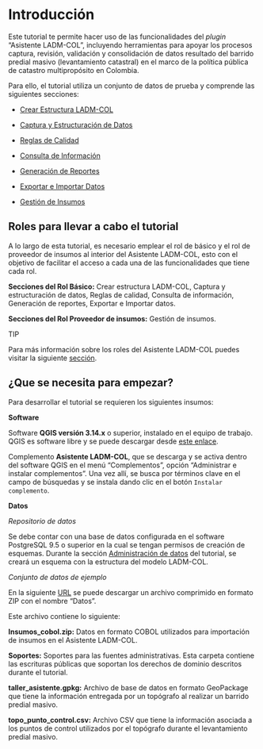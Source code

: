 # Introducción

Este tutorial te permite hacer uso de las funcionalidades del *plugin* “Asistente LADM-COL”, incluyendo herramientas para apoyar los procesos captura, revisión, validación y consolidación de datos resultado del barrido predial masivo (levantamiento catastral) en el marco de la política pública de catastro multipropósito en Colombia.

Para ello, el tutorial utiliza un conjunto de datos de prueba y comprende las siguientes secciones:

- [Crear Estructura LADM-COL](crear_estructura_ladm_col.html#crear-estructura-ladm-col)

- [Captura y Estructuración de Datos](captura_y_estructuracion_de_datos.html#captura-y-estructuracion-de-datos)

- [Reglas de Calidad](reglas_de_calidad.html#reglas-de-calidad)

- [Consulta de Información](consulta_de_informacion.html#consulta-de-informacion)

- [Generación de Reportes](generacion_de_reportes.html#generacion-de-reportes)

- [Exportar e Importar Datos](exportar_importar_datos.html#exportar-e-importar-datos)

- [Gestión de Insumos](gestion_de_insumos.html#gestion-de-insumos)

## Roles para llevar a cabo el tutorial

A lo largo de esta tutorial, es necesario emplear el rol de básico y el rol de proveedor de insumos al interior del Asistente LADM-COL, esto con el objetivo de facilitar el acceso a cada una de las funcionalidades que tiene cada rol.

**Secciones del Rol Básico:** Crear estructura LADM-COL, Captura y estructuración de datos, Reglas de calidad, Consulta de información, Generación de reportes, Exportar e Importar datos.

**Secciones del Rol Proveedor de insumos:** Gestión de insumos.

<div class="seealso">
<p class="admonition-title">TIP</p>
<p>Para más información sobre los roles del Asistente LADM-COL puedes visitar la siguiente <a href="https://swisstierrascolombia.github.io/Asistente-LADM-COL/configuracion.html#avanzado">sección</a>.</p>
</div>


## ¿Que se necesita para empezar?

Para desarrollar el tutorial se requieren los siguientes insumos:

**Software**

Software **QGIS versión 3.14.x** o superior, instalado en el equipo de trabajo. QGIS es software libre y se puede descargar desde [este enlace](https://qgis.org/en/site/forusers/download.html).

Complemento **Asistente LADM-COL**, que se descarga y se activa dentro del software QGIS en el menú “Complementos”, opción “Administrar e instalar complementos”. Una vez allí, se busca por términos clave en el campo de búsquedas y se instala dando clic en el botón `Instalar complemento`.

**Datos**

*Repositorio de datos*

Se debe contar con una base de datos configurada en el software PostgreSQL 9.5 o superior en la cual se tengan permisos de creación de esquemas. Durante la sección [Administración de datos](administracion_de_datos.html) del tutorial, se creará un esquema con la estructura del modelo LADM-COL.

 *Conjunto de datos de ejemplo*

En la siguiente [URL](http://nas-swissphoto.quickconnect.to/d/f/620702901595062139) se puede descargar un archivo comprimido en formato ZIP con el nombre “Datos”.

Este archivo contiene lo siguiente: 

**Insumos_cobol.zip:** Datos en formato COBOL utilizados para importación de insumos en el Asistente LADM-COL.

**Soportes:** Soportes para las fuentes administrativas. Esta carpeta contiene las escrituras públicas que soportan los derechos de dominio descritos durante el tutorial.

**taller_asistente.gpkg:** Archivo de base de datos en formato GeoPackage que tiene la información entregada por un topógrafo al realizar un barrido predial masivo.

**topo_punto_control.csv:** Archivo CSV que tiene la información asociada a los puntos de control utilizados por el topógrafo durante el levantamiento predial masivo.